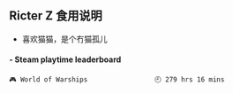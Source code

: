 ## Ricter Z 食用说明
- 喜欢猫猫，是个冇猫孤儿

<!-- steam-box start -->
#### - Steam playtime leaderboard
```text
🎮 World of Warships                 🕘 279 hrs 16 mins
```
<!-- Powered by https://github.com/YouEclipse/steam-box . -->
<!-- steam-box end -->
